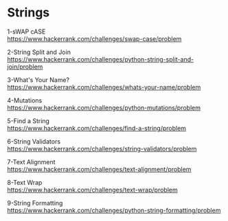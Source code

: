 # Strings

1-sWAP cASE
<br>
https://www.hackerrank.com/challenges/swap-case/problem

2-String Split and Join
<br>
https://www.hackerrank.com/challenges/python-string-split-and-join/problem

3-What's Your Name?
<br>
https://www.hackerrank.com/challenges/whats-your-name/problem

4-Mutations
<br>
https://www.hackerrank.com/challenges/python-mutations/problem

5-Find a String
<br>
https://www.hackerrank.com/challenges/find-a-string/problem

6-String Validators
<br>
https://www.hackerrank.com/challenges/string-validators/problem

7-Text Alignment
<br>
https://www.hackerrank.com/challenges/text-alignment/problem

8-Text Wrap
<br>
https://www.hackerrank.com/challenges/text-wrap/problem

9-String Formatting
<br>
https://www.hackerrank.com/challenges/python-string-formatting/problem
